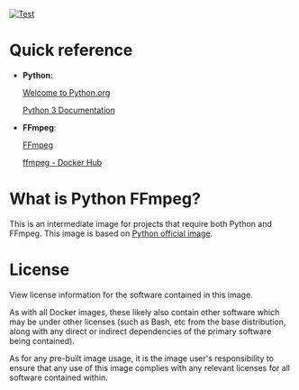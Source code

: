 <!-- markdownlint-disable first-line-h1 -->
[![Test](https://github.com/yukihiko-shinoda/asynccpu/workflows/Test/badge.svg)](https://github.com/road-master/dockerfile-python-ffmpeg/actions?query=workflow%3ATest)

# Quick reference

- **Python**:

  [Welcome to Python.org](https://www.python.org/)

  [Python 3 Documentation](https://docs.python.org/3/)

- **FFmpeg**:

  [FFmpeg](https://ffmpeg.org/)

  [ffmpeg - Docker Hub](https://hub.docker.com/r/jrottenberg/ffmpeg)

<!-- markdownlint-disable no-trailing-punctuation -->
# What is Python FFmpeg?
<!-- markdownlint-enable no-trailing-punctuation -->

This is an intermediate image for projects that require both Python and FFmpeg.
This image is based on [Python official image](https://hub.docker.com/_/python).

# License

View license information for the software contained in this image.

As with all Docker images, these likely also contain other software which may be under other licenses (such as Bash, etc from the base distribution, along with any direct or indirect dependencies of the primary software being contained).

As for any pre-built image usage, it is the image user's responsibility to ensure that any use of this image complies with any relevant licenses for all software contained within.

